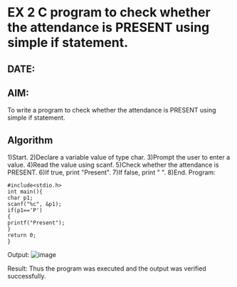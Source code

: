 # EX 2 C program to check whether the attendance is PRESENT using simple if statement.
## DATE:
## AIM:
To write a program to check whether the attendance is PRESENT using simple if statement.

## Algorithm
1)Start.
2)Declare a variable value of type char.
3)Prompt the user to enter a value.
4)Read the value using scanf.
5)Check whether the attendance is PRESENT.
6)If true, print "Present".
7)If false, print " ".
8)End.
Program:
```
#include<stdio.h> 
int main(){ 
char p1; 
scanf("%c", &p1); 
if(p1=='P') 
{ 
printf("Present"); 
} 
return 0; 
}
```
Output:
![image](https://github.com/user-attachments/assets/ae610526-6871-468e-b59f-e871bdd04f0d)


Result:
Thus the program was executed and the output was verified successfully.
